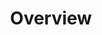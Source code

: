 ---
image: /![API Image](/images/logo.png){:class="img-responsive"}
title: Overview
position: 1.01
description: 
content_markdown: |-
  Technopedia version 6.1 API enables cloud-based access to asset data in Technopedia, which provides you with a cloud-first and high-performance resource to manage your assets.<br>
  In Technopedia, nodes represent entities such as software or hardware. 
  Nodes in Technopedia are somewhat equivalent to a table in a Technopedia relational database .
  In Technopedia relationships directly store the relationships between nodes, whereas, in relational databases 
  related data is linked by using a record's unique key in another record's data. <br>

  <br>
  You query the Technopedia database by using either of the following methods:

  * By using the graph-based Technopedia query language (TQL) endpoint. <br>
  You select nodes, node relationships to other nodes, and node attributes to define the criteria for your query to return relevant data. 
  * By using the Techopedia-ID endpoint to reference an entity in the database and return relevant data for that entity. <br>
  The Technopedia ID record stores information about a Technopedia entity. <br>
  For example; the entity might be a product or it might be specific node attribute that returns relevant data.  

  <br>
    
  The following diagram shows an overview of the Technopedia API enpoints, and examples of nodes and relationships in the Technopedia database.
  <br>
  
  ![API Image](/images/V6api.png){: .img-responsive}
  <br>

  The following query example is an API GET request that uses the TQL endpoint. <br>
  <br>
  `GET:` `https://v6-1.technopedia.com/tql?=MATCH (n:SOFTWARE_PRODUCT) RETURN n.product` <br>

  The query selects the software product node and then returns software product names.<br>
  TQL uses a `MATCH` statement to select nodes in the Technopedia graph, which is like a `SELECT` statement in SQL. <br>
  <br>
  



  #### What’s included in Technopedia V6 API?


  * Graph store organization model that enables Technopedia to store asset data
  from any entity.

  * TQL (Technopedia Query Language) endpoint that you use for graph-based
  querying of the Technopedia database.

  * Technopedia-id endpoint that you use to query any Technopedia entity by its ID.


  #### What are the V6 API Endpoints?


  ###### To query the Technopedia database you use one of the following two endpoints:


  * `https://v6-1.technopedia.com/tql?q=MATCH <Query Parameters>`
    ###### You provide query parameters in the TQL MATCH statement to generate the criteria for your query, as shown in the following example:<br>
    
    GET: `https://v6-1.technopedia.com/tql?q=MATCH (sft:SOFTWARE_PRODUCT) RETURN sft`<br>

  * `https://v6-1.technopedia.com/technopedia-id/<Technopedia ID>.`
    ###### You provide the Technopedia ID for the entity that you're querying to return data for that specific entity. 
    The following example shows a dummy Technopedia ID: <br>
    
    GET: `https://v6-1.technopedia.com/technopedia-id/86-7ytdf89jdjhjsdh87`
   

  #### Technopedia graph concepts

  ###### Data storage in Technopedia involves the following concepts:


  * Nodes are Graph data records that are entities in the graph, such as
  software version or hardware product.                 
    
  * Nodes contain one or more attributes, which provide data in key-value
  pairs such as the following examples: <br>
  `{product: Excel}` or `{manufacturer: Microsoft}`.

  * Nodes are connected by relationships that you use to connect nodes in a single query.
   

  ###### The following graph shows the core Technopedia nodes and relationships:
  
  ![API Image](/images/graph1.png){: .img-responsive}<br>&nbsp;

left_code_blocks:
  - code_block: |-
      GET:  https://v6-1.technopedia.com/tql?q=MATCH <Query Parameters>
      GET: https://v6-1.technopedia.com/tql?MATCH (xx:SOFTWARE_PRODUCT) RETURN xx

      GET:  https://v6-1.technopedia.com/technopedia-id/<technopedia_id>
      GET:  https://v6-1.technopedia.com/technopedia-id/4d35ec28-0f16-4787-acca-885679265b59
      
    title: API Query Examples
    language: bash
right_code_blocks:
  - code_block: |2
      https://v6-1.technopedia.com/tql
      https://v6-1.technopedia.com/technopedia-id/
      
      


    title: Technopedia Endpoints
    language: bash
  
---